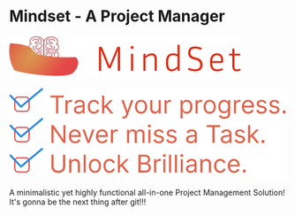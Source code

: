 # Mindset - A Project Manager
![alt text](https://github.com/bruhly-bot/mindset/blob/main/media/logo.png)

![alt text](https://github.com/bruhly-bot/mindset/blob/main/media/hero_stat.png)

A minimalistic yet highly functional all-in-one Project Management Solution!
<br />
It's gonna be the next thing after git!!!

